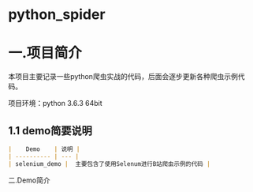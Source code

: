 # python_spider

# 一.项目简介

本项目主要记录一些python爬虫实战的代码，后面会逐步更新各种爬虫示例代码。

项目环境：python 3.6.3 64bit

## 1.1 demo简要说明

```markdown
|    Demo    | 说明 |
| ---------- | --- |
| selenium_demo |  主要包含了使用Selenum进行B站爬虫示例的代码 |
```

二.Demo简介

